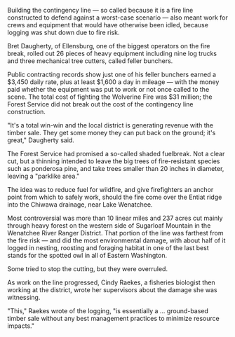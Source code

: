 Building the contingency line — so called because it is a fire line constructed to defend against a worst-case scenario — also meant work for crews and equipment that would have otherwise been idled, because logging was shut down due to fire risk.

Bret Daugherty, of Ellensburg, one of the biggest operators on the fire break, rolled out 26 pieces of heavy equipment including nine log trucks and three mechanical tree cutters, called feller bunchers.

Public contracting records show just one of his feller bunchers earned a $3,450 daily rate, plus at least $1,600 a day in mileage — with the money paid whether the equipment was put to work or not once called to the scene. The total cost of fighting the Wolverine Fire was $31 million; the Forest Service did not break out the cost of the contingency line construction.

"It's a total win-win and the local district is generating revenue with the timber sale. They get some money they can put back on the ground; it's great," Daugherty said.

The Forest Service had promised a so-called shaded fuelbreak. Not a clear cut, but a thinning intended to leave the big trees of fire-resistant species such as ponderosa pine, and take trees smaller than 20 inches in diameter, leaving a "parklike area." 

The idea was to reduce fuel for wildfire, and give firefighters an anchor point from which to safely work, should the fire come over the Entiat ridge into the Chiwawa drainage, near Lake Wenatchee.

Most controversial was more than 10 linear miles and 237 acres cut mainly through heavy forest on the western side of Sugarloaf Mountain in the Wenatchee River Ranger District. That portion of the line was farthest from the fire risk — and did the most environmental damage, with about half of it logged in nesting, roosting and foraging habitat in one of the last best stands for the spotted owl in all of Eastern Washington. 

Some tried to stop the cutting, but they were overruled. 

As work on the line progressed, Cindy Raekes, a fisheries biologist then working at the district, wrote her supervisors about the damage she was witnessing. 

"This," Raekes wrote of the logging, "is essentially a ... ground-based timber sale without any best management practices to minimize resource impacts."